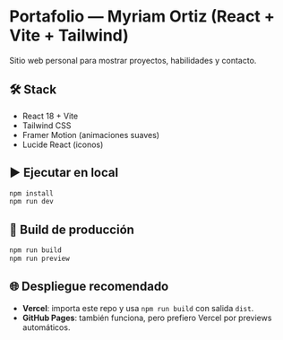 # Portafolio — Myriam Ortiz (React + Vite + Tailwind)

Sitio web personal para mostrar proyectos, habilidades y contacto.

## 🛠️ Stack
- React 18 + Vite
- Tailwind CSS
- Framer Motion (animaciones suaves)
- Lucide React (iconos)

## ▶️ Ejecutar en local
```bash
npm install
npm run dev
```

## 🚀 Build de producción
```bash
npm run build
npm run preview
```

## 🌐 Despliegue recomendado
- **Vercel**: importa este repo y usa `npm run build` con salida `dist`.
- **GitHub Pages**: también funciona, pero prefiero Vercel por previews automáticos.
